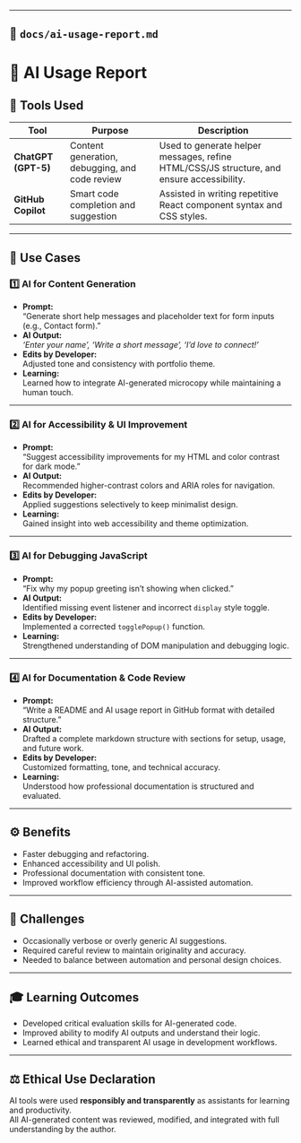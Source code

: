 
---

## 📑 `docs/ai-usage-report.md`


# 🤖 AI Usage Report

## 🧰 Tools Used

| Tool | Purpose | Description |
|------|----------|-------------|
| **ChatGPT (GPT-5)** | Content generation, debugging, and code review | Used to generate helper messages, refine HTML/CSS/JS structure, and ensure accessibility. |
| **GitHub Copilot** | Smart code completion and suggestion | Assisted in writing repetitive React component syntax and CSS styles. |

---

## 🧩 Use Cases

### 1️⃣ AI for Content Generation
- **Prompt:**  
  “Generate short help messages and placeholder text for form inputs (e.g., Contact form).”
- **AI Output:**  
  *‘Enter your name’, ‘Write a short message’, ‘I’d love to connect!’*
- **Edits by Developer:**  
  Adjusted tone and consistency with portfolio theme.
- **Learning:**  
  Learned how to integrate AI-generated microcopy while maintaining a human touch.

---

### 2️⃣ AI for Accessibility & UI Improvement
- **Prompt:**  
  “Suggest accessibility improvements for my HTML and color contrast for dark mode.”
- **AI Output:**  
  Recommended higher-contrast colors and ARIA roles for navigation.
- **Edits by Developer:**  
  Applied suggestions selectively to keep minimalist design.
- **Learning:**  
  Gained insight into web accessibility and theme optimization.

---

### 3️⃣ AI for Debugging JavaScript
- **Prompt:**  
  “Fix why my popup greeting isn’t showing when clicked.”
- **AI Output:**  
  Identified missing event listener and incorrect `display` style toggle.
- **Edits by Developer:**  
  Implemented a corrected `togglePopup()` function.
- **Learning:**  
  Strengthened understanding of DOM manipulation and debugging logic.

---

### 4️⃣ AI for Documentation & Code Review
- **Prompt:**  
  “Write a README and AI usage report in GitHub format with detailed structure.”
- **AI Output:**  
  Drafted a complete markdown structure with sections for setup, usage, and future work.
- **Edits by Developer:**  
  Customized formatting, tone, and technical accuracy.
- **Learning:**  
  Understood how professional documentation is structured and evaluated.

---

## ⚙️ Benefits

- Faster debugging and refactoring.
- Enhanced accessibility and UI polish.
- Professional documentation with consistent tone.
- Improved workflow efficiency through AI-assisted automation.

---

## 🧱 Challenges

- Occasionally verbose or overly generic AI suggestions.
- Required careful review to maintain originality and accuracy.
- Needed to balance between automation and personal design choices.

---

## 🎓 Learning Outcomes

- Developed critical evaluation skills for AI-generated code.
- Improved ability to modify AI outputs and understand their logic.
- Learned ethical and transparent AI usage in development workflows.

---

## ⚖️ Ethical Use Declaration

AI tools were used **responsibly and transparently** as assistants for learning and productivity.  
All AI-generated content was reviewed, modified, and integrated with full understanding by the author.

